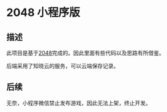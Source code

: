 # 2048 小程序版

## 描述

此项目是基于[2048](https://github.com/gabrielecirulli/2048)完成的。因此里面有些代码以及思路有所借鉴。

后端采用了知晓云的服务，可以云端保存记录。

## 后续

无奈，小程序微信禁止发布游戏，因此无法上架，终止开发。